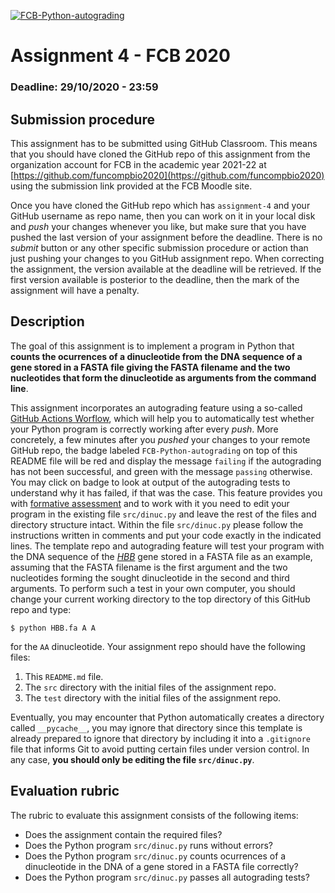 [![FCB-Python-autograding](../../actions/workflows/fcb_autograding.yml/badge.svg)](../../actions?query=workflow%3AFCB-Python-autograding)

# Assignment 4 - FCB 2020
### Deadline: 29/10/2020 - 23:59

## Submission procedure

This assignment has to be submitted using GitHub Classroom. This
means that you should have cloned the GitHub repo of this assignment from
the organization account for FCB in the academic year 2021-22 at
[https://github.com/funcompbio2020](https://github.com/funcompbio2020)
using the submission link provided at the FCB Moodle site.

Once you have cloned the GitHub repo which has `assignment-4` and your
GitHub username as repo name, then you can work on it in your local disk
and _push_ your changes whenever you like, but make sure that you have pushed
the last version of your assignment before the deadline. There is no
_submit_ button or any other specific submission procedure or action than
just pushing your changes to you GitHub assignment repo. When correcting the
assignment, the version available at the deadline will be retrieved. If the
first version available is posterior to the deadline, then the mark of the
assignment will have a penalty.

## Description

The goal of this assignment is to implement a program in Python that
**counts the ocurrences of a dinucleotide from the DNA sequence of a gene
stored in a FASTA file giving the FASTA filename and the two nucleotides
that form the dinucleotide as arguments from the command line**.


This assignment incorporates an autograding feature using a so-called
[GitHub Actions Worflow](https://github.com/features/actions), which will
help you to automatically test whether your Python program is
correctly working after every _push_. More concretely, a few minutes after
you _pushed_ your changes to your remote GitHub repo, the badge labeled
`FCB-Python-autograding` on top of this README file will be red and display
the message `failing` if the autograding has not been successful, and
green with the message `passing` otherwise. You may click on badge to
look at output of the autograding tests to understand why it has failed,
if that was the case. This feature provides you with
[formative assessment](https://en.wikipedia.org/wiki/Formative_assessment)
and to work with it you need to edit your program in the existing file
`src/dinuc.py` and leave the rest of the files and directory structure
intact. Within the file `src/dinuc.py` please follow the instructions
written in comments and put your code exactly in the indicated lines. The
template repo and autograding feature will test your program with the DNA
sequence of the [_HBB_](https://www.ncbi.nlm.nih.gov/gene/3043) gene stored
in a FASTA file as an example, assuming that the FASTA filename is the first
argument and the two nucleotides forming the sought dinucleotide in the second
and third arguments. To perform such a test in your own computer, you should
change your current working directory to the top directory of this GitHub
repo and type:

```
$ python HBB.fa A A
```

for the `AA` dinucleotide. Your assignment repo should have the following files:

  1. This `README.md` file.
  2. The `src` directory with the initial files of the assignment repo.
  3. The `test` directory with the initial files of the assignment repo.

Eventually, you may encounter that Python automatically creates a directory called
`__pycache__`, you may ignore that directory since this template is already
prepared to ignore that directory by including it into a `.gitignore` file that
informs Git to avoid putting certain files under version control. In any case,
**you should only be editing the file `src/dinuc.py`**.

## Evaluation rubric

The rubric to evaluate this assignment consists of the following items:

  * Does the assignment contain the required files?
  * Does the Python program `src/dinuc.py` runs without errors?
  * Does the Python program `src/dinuc.py` counts ocurrences of a dinucleotide
    in the DNA of a gene stored in a FASTA file correctly?
  * Does the Python program `src/dinuc.py` passes all autograding tests?
